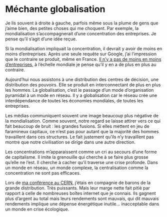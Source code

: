 # Méchante globalisation

Je lis souvent à droite à gauche, parfois même sous la plume de gens que j’aime bien, des petites choses qui me choquent. Par exemple, la mondialisation s’accompagnerait d’une concentration des entreprises. Je pense qu’il s’agit d’une idée reçue.<span id="more-315"></span>

Si la mondialisation impliquait la concentration, il devrait y avoir de moins en moins d’entreprises. Après une seule requête sur Google, j’ai l’impression que le contraire se produit, même en France. [Il n’y a pas de moins en moins d’entreprises](http://www.educnet.education.fr/insee/entreprises/quand/quandaccueil.htm), à l’échelle mondiale je pense qu’il y en a de plus en plus au contraire.

Aujourd’hui nous assistons à une distribution des centres de décision, une distribution des pouvoirs. Elle se produit en interconnectant de plus en plus les hommes. La globalisation, c’est le passage d’un mode d’organisation pyramidal à un mode en réseau. Il y a globalisation car le réseau crée une interdépendance de toutes les économies mondiales, de toutes les entreprises.

Les médias communiquent souvent une image beaucoup plus négative de la mondialisation. Comme souvent, notre regard se laisse attirer vers ce qui fait beaucoup de bruit : les grandes fusions. Si elles mettent en jeu de faramineux capitaux, ce n’est pas pour autant que la majorité des hommes travaillent dans ces structures. Le fait justement qu’ils n’y travaillent pas montre que notre civilisation se dirige dans une autre direction.

Les concentrations m’apparaissent comme un cri au secours d’une forme de capitalisme. Il imite la grenouille qui cherche à se faire plus grosse qu’elle ne l’est. Il cherche à cacher qu’il traverse une crise profonde. Dans un monde en réseau, un monde complexe, la centralisation comme la concentration ne sont pas efficaces.

Lors de [ma conférence au CERN](https://tcrouzet.com/2006/11/24/un-connecteur-a-geneve/), j’étais en compagnie de barons de la grande distribution. Très puissants. Mais leur marge nette fait pitié par rapport à celle de nombreuses boîtes internet que je connais. Ils gagnent plus d’argent au total mais leurs rendements sont mauvais, qui dit mauvais rendements implique une dépense énergétique inutile… inacceptable dans un monde en crise écologique.